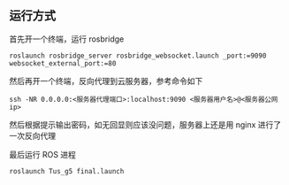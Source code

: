 ## 运行方式

首先开一个终端，运行 rosbridge

```shell
roslaunch rosbridge_server rosbridge_websocket.launch _port:=9090 websocket_external_port:=80
```

然后再开一个终端，反向代理到云服务器，参考命令如下

```shell
ssh -NR 0.0.0.0:<服务器代理端口>:localhost:9090 <服务器用户名>@<服务器公网ip>
```

然后根据提示输出密码，如无回显则应该没问题，服务器上还是用 nginx 进行了一次反向代理

最后运行 ROS 进程

```shell
roslaunch Tus_g5 final.launch
```

